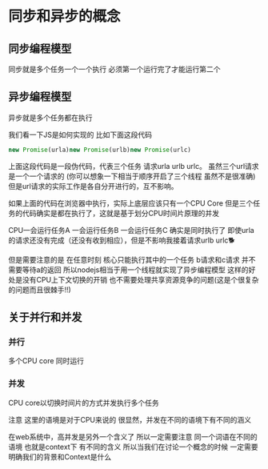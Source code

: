 # 同步和异步的概念

## 同步编程模型

同步就是多个任务一个一个执行 必须第一个运行完了才能运行第二个

## 异步编程模型

异步就是多个任务都在执行

我们看一下JS是如何实现的 比如下面这段代码

```jsx
new Promise(urla)new Promise(urlb)new Promise(urlc)
```

上面这段代码是一段伪代码，代表三个任务 请求urla urlb urlc。 虽然三个url请求是一个一个请求的 (你可以想象一下相当于顺序开启了三个线程 虽然不是很准确) 但是url请求的实际工作是各自分开进行的，互不影响。

如果上面的代码在浏览器中执行，实际上底层应该只有一个CPU Core 但是三个任务的代码确实是都在执行了，这就是基于划分CPU时间片原理的并发

CPU一会运行任务A 一会运行任务B 一会运行任务C 确实是同时执行了 即使urla的请求还没有完成（还没有收到相应），但是不影响我接着请求urlb urlc🐕

但是需要注意的是 在任意时刻 核心只能执行其中的一个任务 b请求和c请求 并不需要等待a的返回 所以nodejs相当于用一个线程就实现了异步编程模型 这样的好处是没有CPU上下文切换的开销 也不需要处理共享资源竞争的问题(这是个很复杂的问题而且很棘手!!)

## 关于并行和并发

### 并行

多个CPU core 同时运行

### 并发

CPU core以切换时间片的方式并发执行多个任务

注意 这里的语境是对于CPU来说的 很显然，并发在不同的语境下有不同的涵义

在web系统中，高并发是另外一个含义了 所以一定需要注意 同一个词语在不同的语境 也就是context下 有不同的含义 所以当我们在讨论一个概念的时候 一定需要明确我们的背景和Context是什么